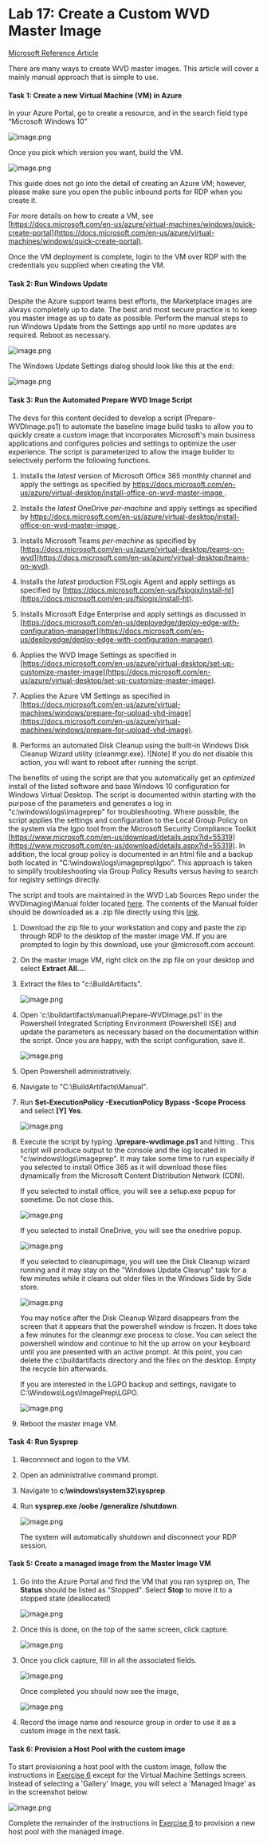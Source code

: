 # Lab 17: Create a Custom WVD Master Image


[Microsoft Reference Article](https://docs.microsoft.com/en-us/azure/virtual-machines/windows/capture-image-resource)

There are many ways to create WVD master images. This article will cover a mainly manual approach that is simple to use.

#### Task 1: Create a new Virtual Machine (VM) in Azure 

In your Azure Portal, go to create a resource, and in the search field type
“Microsoft Windows 10”

![image.png](../attachments/image-win10ms-mp.png)

Once you pick which version you want, build the VM.

![image.png](../attachments/image-create-a-vm-image.png)

This guide does not go into the detail of creating an Azure VM; however, please make sure you open the public inbound ports for RDP when you create it.

For more details on how to create a VM, see [https://docs.microsoft.com/en-us/azure/virtual-machines/windows/quick-create-portal](https://docs.microsoft.com/en-us/azure/virtual-machines/windows/quick-create-portal).

Once the VM deployment is complete, login to the VM over RDP with the credentials you supplied when creating the VM.

#### Task 2: Run Windows Update

Despite the Azure support teams best efforts, the Marketplace images are always completely up to date. The best and most secure practice is to keep you master image as up to date as possible. Perform the manual steps to run Windows Update from the Settings app until no more updates are required. Reboot as necessary.

![image.png](../attachments/image-windows-update.png)

The Windows Update Settings dialog should look like this at the end:

![image.png](../attachments/image-up-to-date.png)

#### Task 3: Run the Automated Prepare WVD Image Script 

The devs for this content decided to develop a script (Prepare-WVDImage.ps1) to automate the baseline image build tasks to allow you to quickly create a custom image that incorporates Microsoft's main business applications and configures policies and settings to optimize the user experience. The script is parameterized to allow the image builder to selectively perform the following functions.

1. Installs the *latest* version of Microsoft Office 365 monthly channel and apply the settings as specified by [https://docs.microsoft.com/en-us/azure/virtual-desktop/install-office-on-wvd-master-image
](https://docs.microsoft.com/en-us/azure/virtual-desktop/install-office-on-wvd-master-image).

2. Installs the *latest* OneDrive *per-machine* and apply settings as specified by [https://docs.microsoft.com/en-us/azure/virtual-desktop/install-office-on-wvd-master-image
](https://docs.microsoft.com/en-us/azure/virtual-desktop/install-office-on-wvd-master-image).

3. Installs Microsoft Teams *per-machine* as specified by [https://docs.microsoft.com/en-us/azure/virtual-desktop/teams-on-wvd](https://docs.microsoft.com/en-us/azure/virtual-desktop/teams-on-wvd).

4. Installs the *latest* production FSLogix Agent and apply settings as specified by [https://docs.microsoft.com/en-us/fslogix/install-ht](https://docs.microsoft.com/en-us/fslogix/install-ht).

5. Installs Microsoft Edge Enterprise and apply settings as discussed in [https://docs.microsoft.com/en-us/deployedge/deploy-edge-with-configuration-manager](https://docs.microsoft.com/en-us/deployedge/deploy-edge-with-configuration-manager).

6. Applies the WVD Image Settings as specified in [https://docs.microsoft.com/en-us/azure/virtual-desktop/set-up-customize-master-image](https://docs.microsoft.com/en-us/azure/virtual-desktop/set-up-customize-master-image).

7. Applies the Azure VM Settings as specified in [https://docs.microsoft.com/en-us/azure/virtual-machines/windows/prepare-for-upload-vhd-image](https://docs.microsoft.com/en-us/azure/virtual-machines/windows/prepare-for-upload-vhd-image).

8. Performs an automated Disk Cleanup using the built-in Windows Disk Cleanup Wizard utility (cleanmgr.exe). ![Note] If you do not disable this action, you will want to reboot after running the script.

The benefits of using the script are that you automatically get an *optimized* install of the listed software and base Windows 10 configuration for Windows Virtual Desktop. The script is documented within starting with the purpose of the parameters and generates a log in "c:\windows\logs\imageprep" for troubleshooting. Where possible, the script applies the settings and configuration to the Local Group Policy on the system via the lgpo tool from the Microsoft Security Compliance Toolkit [https://www.microsoft.com/en-us/download/details.aspx?id=55319](https://www.microsoft.com/en-us/download/details.aspx?id=55319). In addition, the local group policy is documented in an html file and a backup both located in "C:\windows\logs\imageprep\lgpo". This approach is taken to simplify troubleshooting via Group Policy Results versus having to search for registry settings directly.

The script and tools are maintained in the WVD Lab Sources Repo under the WVDImaging\\Manual folder located [here](https://servicescode.visualstudio.com/WVD%20Bootcamp%20Labs/_git/WVDSources?path=%2FWVDImaging%2FManual). The contents of the Manual folder should be downloaded as a .zip file directly using this [link](https://servicescode.visualstudio.com/45c551a2-105f-4bdb-b096-134ebc8001c5/_apis/git/repositories/ec513ac5-8907-4014-bcb7-a84229a2d7be/items?path=%2FWVDImaging%2FManual&versionDescriptor%5BversionOptions%5D=0&versionDescriptor%5BversionType%5D=0&versionDescriptor%5Bversion%5D=master&resolveLfs=true&%24format=zip&api-version=5.0&download=true).

1. Download the zip file to your workstation and copy and paste the zip through RDP to the desktop of the master image VM. If you are prompted to login by this download, use your @microsoft.com account.

2. On the master image VM, right click on the zip file on your desktop and select **Extract All...**.

3. Extract the files to "c:\BuildArtifacts".

   ![image.png](../attachments/image-extract-buildartifacts.png)

4. Open 'c:\buildartifacts\manual\Prepare-WVDImage.ps1' in the Powershell Integrated Scripting Environment (Powershell ISE) and update the parameters as necessary based on the documentation within the script. Once you are happy, with the script configuration, save it.

   ![image.png](../attachments/image-edit-script.png)

5. Open Powershell administratively.

6. Navigate to "C:\BuildArtifacts\Manual".

7. Run **Set-ExecutionPolicy -ExecutionPolicy Bypass -Scope Process** and select **[Y] Yes**.

   ![image.png](../attachments/image-powershell-setexecutionpolicy.png)

8. Execute the script by typing **.\prepare-wvdimage.ps1** and hitting <Enter>. This script will produce output to the console and the log located in "c:\windows\logs\imageprep". It may take some time to run especially if you selected to install Office 365 as it will download those files dynamically from the Microsoft Content Distribution Network (CDN).

   If you selected to install office, you will see a setup.exe popup for sometime. Do not close this.

   ![image.png](../attachments/image-running-script1.png)

   If you selected to install OneDrive, you will see the onedrive popup.

   ![image.png](../attachments/image-script-onedriveinstall.png)

   If you selected to cleanupimage, you will see the Disk Cleanup wizard running and it may stay on the "Windows Update Cleanup" task for a few minutes while it cleans out older files in the Windows Side by Side store.

   ![image.png](../attachments/image-cleanmgr-running.png)

   You may notice after the Disk Cleanup Wizard disappears from the screen that it appears that the powershell window is frozen. It does take a few minutes for the cleanmgr.exe process to close. You can select the powershell window and continue to hit the up arrow on your keyboard until you are presented with an active prompt. At this point, you can delete the c:\buildartifacts directory and the files on the desktop. Empty the recycle bin afterwards.

   If you are interested in the LGPO backup and settings, navigate to C:\Windows\Logs\ImagePrep\LGPO.

   ![image.png](../attachments/image-lgpodirectory.png)

9. Reboot the master image VM.

#### Task 4: Run Sysprep

1. Reconnnect and logon to the VM. 

2. Open an administrative command prompt.

2. Navigate to **c:\windows\system32\sysprep**.

3. Run **sysprep.exe /oobe /generalize /shutdown**.

   ![image.png](../attachments/image-sysprep.png)

   The system will automatically shutdown and disconnect your RDP session.

#### Task 5: Create a managed image from the Master Image VM

1. Go into the Azure Portal and find the VM that you ran sysprep on, The **Status** should be listed as "Stopped". Select **Stop** to move it to a stopped state (deallocated)

   ![image.png](../attachments/image-stop-vm.png)

2. Once this is done, on the top of the same screen, click capture.

   ![image.png](../attachments/image-capture-image.png)

3. Once you click capture, fill in all the associated fields.

   ![image.png](../attachments/image-createimage-dialog.png)

   Once completed you should now see the image,

   ![image.png](../attachments/image-imageproperties.png)

4. Record the image name and resource group in order to use it as a custom image in the next task.

#### Task 6: Provision a Host Pool with the custom image 

To start provisioning a host pool with the custom image, follow the instructions in [Exercise 6](Exercise-6%3A-Deploy-a-Pooled-Host-Pool.md) except for the Virtual Machine Settings screen. Instead of selecting a 'Gallery' Image, you will select a 'Managed Image' as in the screenshot below.

![image.png](../attachments/image-provisionhostpool-2.png)

Complete the remainder of the instructions in [Exercise 6](Exercise-6%3A-Deploy-a-Pooled-Host-Pool.md) to provision a new host pool with the managed image.
